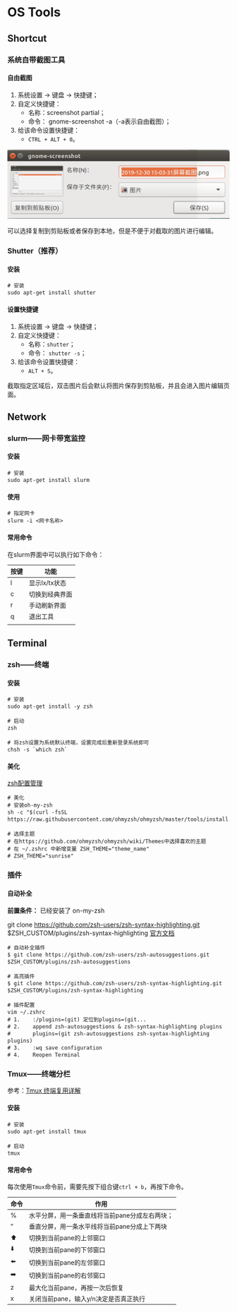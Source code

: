 # OS Tools

## Shortcut

### 系统自带截图工具

#### 自由截图

1. 系统设置 -> 键盘 -> 快捷键；
2. 自定义快捷键： 
   - 名称：screenshot partial；
   - 命令： gnome-screenshot -a（-a表示自由截图）；
3. 给该命令设置快捷键：
   - `CTRL + ALT + 0`。

![image-20191230150349303](Tools.assets/image-20191230150349303.png)

可以选择复制到剪贴板或者保存到本地，但是不便于对截取的图片进行编辑。

### Shutter（推荐）

#### 安装

```shell
# 安装
sudo apt-get install shutter
```

#### 设置快捷键

1. 系统设置 -> 键盘 -> 快捷键；
2. 自定义快捷键： 
   - 名称：`shutter`；
   - 命令： `shutter -s`；
3. 给该命令设置快捷键：
   - `ALT + S`。

截取指定区域后，双击图片后会默认将图片保存到剪贴板，并且会进入图片编辑页面。

## Network

### slurm——网卡带宽监控

#### 安装

```shell
# 安装
sudo apt-get install slurm
```

#### 使用

```shell
# 指定网卡
slurm -i <网卡名称>
```

#### 常用命令

在slurm界面中可以执行如下命令：

| 按键 | 功能           |
| ---- | -------------- |
| l    | 显示lx/tx状态  |
| c    | 切换到经典界面 |
| r    | 手动刷新界面   |
| q    | 退出工具       |
|      |                |



## Terminal

### zsh——终端

#### 安装

```shell
# 安装
sudo apt-get install -y zsh

# 启动
zsh

# 将zsh设置为系统默认终端，设置完成后重新登录系统即可
chsh -s `which zsh`
```

#### 美化

[zsh配置管理](https://github.com/ohmyzsh/ohmyzsh)

```shell
# 美化
# 安装oh-my-zsh
sh -c "$(curl -fsSL https://raw.githubusercontent.com/ohmyzsh/ohmyzsh/master/tools/install.sh)"

# 选择主题
# 在https://github.com/ohmyzsh/ohmyzsh/wiki/Themes中选择喜欢的主题
# 在 ~/.zshrc 中新增变量 ZSH_THEME="theme_name"
# ZSH_THEME="sunrise"
```

### 插件

#### 自动补全

**前置条件：** 已经安装了 on-my-zsh

git clone https://github.com/zsh-users/zsh-syntax-highlighting.git $ZSH_CUSTOM/plugins/zsh-syntax-highlighting [官方文档](https://gist.github.com/dogrocker/1efb8fd9427779c827058f873b94df95)

```shell
# 自动补全插件
$ git clone https://github.com/zsh-users/zsh-autosuggestions.git $ZSH_CUSTOM/plugins/zsh-autosuggestions

# 高亮插件
$ git clone https://github.com/zsh-users/zsh-syntax-highlighting.git $ZSH_CUSTOM/plugins/zsh-syntax-highlighting

# 插件配置
vim ~/.zshrc
# 1.    :/plugins=(git) 定位到plugins=(git...
# 2.    append zsh-autosuggestions & zsh-syntax-highlighting plugins
#       plugins=(git zsh-autosuggestions zsh-syntax-highlighting plugins)
# 3.    :wq save configuration
# 4.    Reopen Terminal
```



### Tmux——终端分栏

参考：[Tmux 终端复用详解](https://www.cnblogs.com/wangqiguo/p/8905081.html)

#### 安装

```shell
# 安装
sudo apt-get install tmux

# 启动
tmux
```

#### 常用命令

每次使用`Tmux`命令前，需要先按下组合键`ctrl + b`，再按下命令。

| 命令          | 作用                                           |
| ------------- | ---------------------------------------------- |
| %             | 水平分屏，用一条垂直线将当前pane分成左右两块； |
| ”             | 垂直分屏，用一条水平线将当前pane分成上下两块   |
| :arrow_up:    | 切换到当前pane的上邻窗口                       |
| :arrow_down:  | 切换到当前pane的下邻窗口                       |
| :arrow_left:  | 切换到当前pane的左邻窗口                       |
| :arrow_right: | 切换到当前pane的右邻窗口                       |
| z             | 最大化当前pane，再按一次后恢复                 |
| x             | 关闭当前pane，输入y/n决定是否真正执行          |

